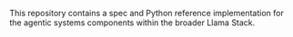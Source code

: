 This repository contains a spec and Python reference implementation for the agentic systems components within the broader Llama Stack.
